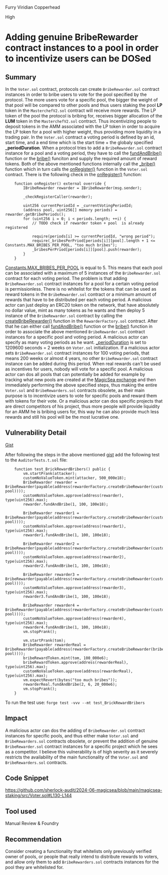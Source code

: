 Furry Viridian Copperhead

High

# Adding genuine BribeRewarder contract instances to a pool in order to incentivize users can be DOSed

## Summary
In the ``Voter.sol`` contract, protocols can create ``BribeRewarder.sol`` contract instances in order to bribe users to vote for the pool specified by the protocol. The more users vote for a specific pool, the bigger the weight of that pool will be compared to other pools and thus users staking the pool **LP** token in the ``MasterchefV2.sol`` contract will receive more rewards. The LP token of the pool the protocol is bribing for, receives bigger allocation of the **LUM** token in the ``MasterchefV2.sol`` contract. Thus incentivizing people to deposit tokens in the AMM associated with the LP token in order to acquire the LP token for a pool with higher weight, thus providing more liquidity in a trading pair.  In the ``Voter.sol`` contract a voting period is defined by an id, start time, and a end time which is the start time + the globaly specified **_periodDuration**. When a protocol tries to add a ``BribeRewarder.sol`` contract instance for a pool and a voting period, they have to call the [fundAndBribe()](https://github.com/sherlock-audit/2024-06-magicsea/blob/main/magicsea-staking/src/rewarders/BribeRewarder.sol#L111-L124) function or the [bribe()](https://github.com/sherlock-audit/2024-06-magicsea/blob/main/magicsea-staking/src/rewarders/BribeRewarder.sol#L132-L134) funciton and supply the required amount of reward tokens. Both of the above mentioned functions internally call the [_bribe()](https://github.com/sherlock-audit/2024-06-magicsea/blob/main/magicsea-staking/src/rewarders/BribeRewarder.sol#L226-L258) function which in turn calls the [onRegister()](https://github.com/sherlock-audit/2024-06-magicsea/blob/main/magicsea-staking/src/Voter.sol#L130-L144) function in the ``Voter.sol`` contract.  There is the following check in the [onRegister()](https://github.com/sherlock-audit/2024-06-magicsea/blob/main/magicsea-staking/src/Voter.sol#L130-L144) function:

```solidity
    function onRegister() external override {
        IBribeRewarder rewarder = IBribeRewarder(msg.sender);

        _checkRegisterCaller(rewarder);

        uint256 currentPeriodId = _currentVotingPeriodId;
        (address pool, uint256[] memory periods) = rewarder.getBribePeriods();
        for (uint256 i = 0; i < periods.length; ++i) {
            // TODO check if rewarder token + pool  is already registered

            require(periods[i] >= currentPeriodId, "wrong period");
            require(_bribesPerPriod[periods[i]][pool].length + 1 <= Constants.MAX_BRIBES_PER_POOL, "too much bribes");
            _bribesPerPriod[periods[i]][pool].push(rewarder);
        }
    }
```
[Constants.MAX_BRIBES_PER_POOL](https://github.com/sherlock-audit/2024-06-magicsea/blob/main/magicsea-staking/src/libraries/Constants.sol#L17) is equal to 5. This means that each pool can be associated with a maximum of 5 instances of the ``BribeRewarder.sol`` contract for each voting period. The problem is that adding ``BribeRewarder.sol`` contract instances for a pool for a certain voting period is permissionless. There is no whitelist for the tokens that can be used as reward tokens in the ``BribeRewarder.sol`` contract or a minimum amount of rewards that have to be distributed per each voting period. A malicious actor can just deploy an ERC20 token on the network, that have absolutely no dollar value, mint as many tokens as he wants and then deploy 5 instance of the ``BribeRewarder.sol`` contract by calling the [createBribeRewarder()](https://github.com/sherlock-audit/2024-06-magicsea/blob/main/magicsea-staking/src/rewarders/RewarderFactory.sol#L109-L113) function in the ``RewarderFactory.sol`` contract. After that he can either call [fundAndBribe()](https://github.com/sherlock-audit/2024-06-magicsea/blob/main/magicsea-staking/src/rewarders/BribeRewarder.sol#L111-L124) function or the [bribe()](https://github.com/sherlock-audit/2024-06-magicsea/blob/main/magicsea-staking/src/rewarders/BribeRewarder.sol#L132-L134) function in order to associate the above mentioned ``BribeRewarder.sol`` contract instances for a specific pool and voting period. A malicious actor can specify as many voting periods as he want. [_periodDuration](https://github.com/sherlock-audit/2024-06-magicsea/blob/main/magicsea-staking/src/Voter.sol#L100) is set to 1209600 seconds = 2 weeks on ``Voter.sol`` initialization. If a malicious actor sets ``BribeRewarder.sol`` contract instances for 100 voting periods, that means 200 weeks or almost 4 years, no other ``BribeRewarder.sol`` contract instance can be added during this period. When real rewards can't be used as incentives for users, nobody will vote for a specific pool. A malicious actor can dos all pools that can potentially be added for example by tracking what new pools are created at the [MagicSea exchange](https://docs.magicsea.finance/protocol/exchange) and then immediately performing the above specified steps, thus making the entire ``Voter.sol`` and ``BribeRewarders.sol`` contracts obsolete, as their main purpose is to incentivize users to vote for specific pools and reward them with tokens for their vote. Or a malicious actor can dos specific projects that are direct competitors of his project, thus more people will provide liquidity for an AMM he is bribing users for, this way he can also provide much less rewards and still his pool will be the most lucrative one. 

## Vulnerability Detail
[Gist](https://gist.github.com/AtanasDimulski/bc8b548900acaabaf8ccfd373a783679)

After following the steps in the above mentioned [gist](https://gist.github.com/AtanasDimulski/bc8b548900acaabaf8ccfd373a783679) add the following test to the ``AuditorTests.t.sol`` file:

```solidity
    function test_BrickRewardBribers() public {
        vm.startPrank(attacker);
        customNoValueToken.mint(attacker, 500_000e18);
        BribeRewarder rewarder = BribeRewarder(payable(address(rewarderFactory.createBribeRewarder(customNoValueToken, pool))));
        customNoValueToken.approve(address(rewarder), type(uint256).max);
        rewarder.fundAndBribe(1, 100, 100e18);

        BribeRewarder rewarder1 = BribeRewarder(payable(address(rewarderFactory.createBribeRewarder(customNoValueToken, pool))));
        customNoValueToken.approve(address(rewarder1), type(uint256).max);
        rewarder1.fundAndBribe(1, 100, 100e18);

        BribeRewarder rewarder2 = BribeRewarder(payable(address(rewarderFactory.createBribeRewarder(customNoValueToken, pool))));
        customNoValueToken.approve(address(rewarder2), type(uint256).max);
        rewarder2.fundAndBribe(1, 100, 100e18);

        BribeRewarder rewarder3 = BribeRewarder(payable(address(rewarderFactory.createBribeRewarder(customNoValueToken, pool))));
        customNoValueToken.approve(address(rewarder3), type(uint256).max);
        rewarder3.fundAndBribe(1, 100, 100e18);

        BribeRewarder rewarder4 = BribeRewarder(payable(address(rewarderFactory.createBribeRewarder(customNoValueToken, pool))));
        customNoValueToken.approve(address(rewarder4), type(uint256).max);
        rewarder4.fundAndBribe(1, 100, 100e18);
        vm.stopPrank();

        vm.startPrank(tom);
        BribeRewarder rewarderReal = BribeRewarder(payable(address(rewarderFactory.createBribeRewarder(bribeRewardToken, pool))));
        bribeRewardToken.mint(tom, 100_000e6);
        bribeRewardToken.approve(address(rewarderReal), type(uint256).max);
        customNoValueToken.approve(address(rewarderReal), type(uint256).max);
        vm.expectRevert(bytes("too much bribes"));
        rewarderReal.fundAndBribe(2, 6, 20_000e6);
        vm.stopPrank();
    }
```

To run the test use: ``forge test -vvv --mt test_BrickRewardBribers``

## Impact
A malicious actor can dos the adding of ``BribeRewarder.sol`` contract instances for specific pools, and thus either make ``Voter.sol`` and ``BribeRewarders.sol`` contracts obsolete, or prevent the addition of genuine ``BribeRewarder.sol`` contract instances for a specific project which he sees as a competitor. I believe this vulnerability is of high severity as it severely restricts the availability of the main functionality of the ``Voter.sol`` and ``BribeRewarders.sol`` contracts.

## Code Snippet
https://github.com/sherlock-audit/2024-06-magicsea/blob/main/magicsea-staking/src/Voter.sol#L130-L144

## Tool used
Manual Review & Foundry

## Recommendation
Consider creating a functionality that whitelists only previously verified owner of pools, or people that really intend to distribute rewards to voters, and allow only them to add ``BribeRewarders.sol`` contracts instances for the pool they are whitelisted for. 